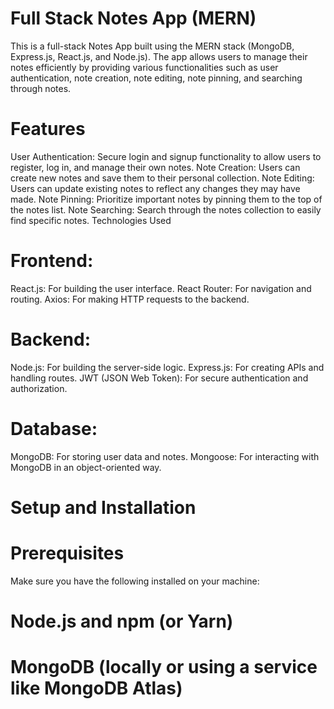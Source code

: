 # Full Stack Notes App (MERN)

This is a full-stack Notes App built using the MERN stack (MongoDB, Express.js, React.js, and Node.js). The app allows users to manage their notes efficiently by providing various functionalities such as user authentication, note creation, note editing, note pinning, and searching through notes.

# Features

User Authentication: Secure login and signup functionality to allow users to register, log in, and manage their own notes.
Note Creation: Users can create new notes and save them to their personal collection.
Note Editing: Users can update existing notes to reflect any changes they may have made.
Note Pinning: Prioritize important notes by pinning them to the top of the notes list.
Note Searching: Search through the notes collection to easily find specific notes.
Technologies Used

# Frontend:
React.js: For building the user interface.
React Router: For navigation and routing.
Axios: For making HTTP requests to the backend.

# Backend:
Node.js: For building the server-side logic.
Express.js: For creating APIs and handling routes.
JWT (JSON Web Token): For secure authentication and authorization.

# Database:
MongoDB: For storing user data and notes.
Mongoose: For interacting with MongoDB in an object-oriented way.


# Setup and Installation

# Prerequisites
Make sure you have the following installed on your machine:
# Node.js and npm (or Yarn)
# MongoDB (locally or using a service like MongoDB Atlas)
